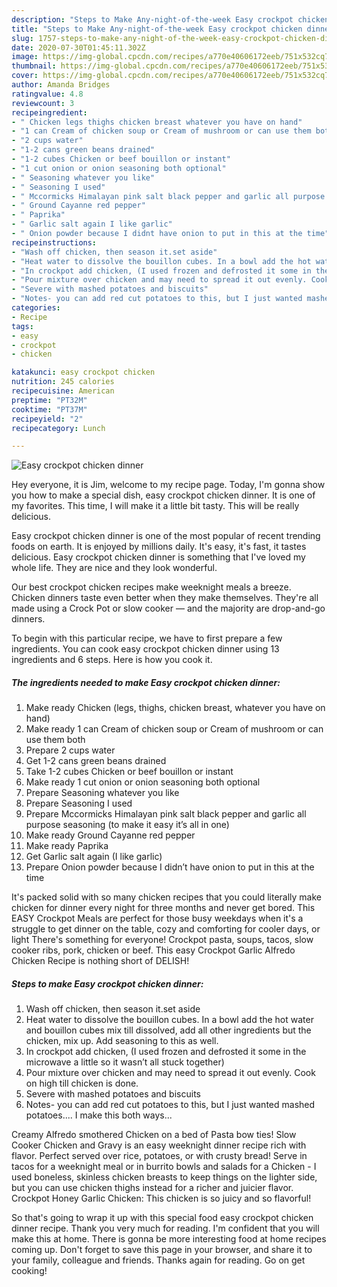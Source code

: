 ```yaml
---
description: "Steps to Make Any-night-of-the-week Easy crockpot chicken dinner"
title: "Steps to Make Any-night-of-the-week Easy crockpot chicken dinner"
slug: 1757-steps-to-make-any-night-of-the-week-easy-crockpot-chicken-dinner
date: 2020-07-30T01:45:11.302Z
image: https://img-global.cpcdn.com/recipes/a770e40606172eeb/751x532cq70/easy-crockpot-chicken-dinner-recipe-main-photo.jpg
thumbnail: https://img-global.cpcdn.com/recipes/a770e40606172eeb/751x532cq70/easy-crockpot-chicken-dinner-recipe-main-photo.jpg
cover: https://img-global.cpcdn.com/recipes/a770e40606172eeb/751x532cq70/easy-crockpot-chicken-dinner-recipe-main-photo.jpg
author: Amanda Bridges
ratingvalue: 4.8
reviewcount: 3
recipeingredient:
- " Chicken legs thighs chicken breast whatever you have on hand"
- "1 can Cream of chicken soup or Cream of mushroom or can use them both"
- "2 cups water"
- "1-2 cans green beans drained"
- "1-2 cubes Chicken or beef bouillon or instant"
- "1 cut onion or onion seasoning both optional"
- " Seasoning whatever you like"
- " Seasoning I used"
- " Mccormicks Himalayan pink salt black pepper and garlic all purpose seasoning to make it easy its all in one"
- " Ground Cayanne red pepper"
- " Paprika"
- " Garlic salt again I like garlic"
- " Onion powder because I didnt have onion to put in this at the time"
recipeinstructions:
- "Wash off chicken, then season it.set aside"
- "Heat water to dissolve the bouillon cubes. In a bowl add the hot water and bouillon cubes mix till dissolved, add all other ingredients but the chicken, mix up. Add seasoning to this as well."
- "In crockpot add chicken, (I used frozen and defrosted it some in the microwave a little so it wasn’t all stuck together)"
- "Pour mixture over chicken and may need to spread it out evenly. Cook on high till chicken is done."
- "Severe with mashed potatoes and biscuits"
- "Notes- you can add red cut potatoes to this, but I just wanted mashed potatoes.... I make this both ways..."
categories:
- Recipe
tags:
- easy
- crockpot
- chicken

katakunci: easy crockpot chicken 
nutrition: 245 calories
recipecuisine: American
preptime: "PT32M"
cooktime: "PT37M"
recipeyield: "2"
recipecategory: Lunch

---
```



![Easy crockpot chicken dinner](https://img-global.cpcdn.com/recipes/a770e40606172eeb/751x532cq70/easy-crockpot-chicken-dinner-recipe-main-photo.jpg)

Hey everyone, it is Jim, welcome to my recipe page. Today, I'm gonna show you how to make a special dish, easy crockpot chicken dinner. It is one of my favorites. This time, I will make it a little bit tasty. This will be really delicious.

Easy crockpot chicken dinner is one of the most popular of recent trending foods on earth. It is enjoyed by millions daily. It's easy, it's fast, it tastes delicious. Easy crockpot chicken dinner is something that I've loved my whole life. They are nice and they look wonderful.

Our best crockpot chicken recipes make weeknight meals a breeze. Chicken dinners taste even better when they make themselves. They&#39;re all made using a Crock Pot or slow cooker — and the majority are drop-and-go dinners.


To begin with this particular recipe, we have to first prepare a few ingredients. You can cook easy crockpot chicken dinner using 13 ingredients and 6 steps. Here is how you cook it.

<!--inarticleads1-->

##### The ingredients needed to make Easy crockpot chicken dinner:

1. Make ready  Chicken (legs, thighs, chicken breast, whatever you have on hand)
1. Make ready 1 can Cream of chicken soup or Cream of mushroom or can use them both
1. Prepare 2 cups water
1. Get 1-2 cans green beans drained
1. Take 1-2 cubes Chicken or beef bouillon or instant
1. Make ready 1 cut onion or onion seasoning both optional
1. Prepare  Seasoning whatever you like
1. Prepare  Seasoning I used
1. Prepare  Mccormicks Himalayan pink salt black pepper and garlic all purpose seasoning (to make it easy it’s all in one)
1. Make ready  Ground Cayanne red pepper
1. Make ready  Paprika
1. Get  Garlic salt again (I like garlic)
1. Prepare  Onion powder because I didn’t have onion to put in this at the time


It&#39;s packed solid with so many chicken recipes that you could literally make chicken for dinner every night for three months and never get bored. This EASY Crockpot Meals are perfect for those busy weekdays when it&#39;s a struggle to get dinner on the table, cozy and comforting for cooler days, or light There&#39;s something for everyone! Crockpot pasta, soups, tacos, slow cooker ribs, pork, chicken or beef. This easy Crockpot Garlic Alfredo Chicken Recipe is nothing short of DELISH! 

<!--inarticleads2-->

##### Steps to make Easy crockpot chicken dinner:

1. Wash off chicken, then season it.set aside
1. Heat water to dissolve the bouillon cubes. In a bowl add the hot water and bouillon cubes mix till dissolved, add all other ingredients but the chicken, mix up. Add seasoning to this as well.
1. In crockpot add chicken, (I used frozen and defrosted it some in the microwave a little so it wasn’t all stuck together)
1. Pour mixture over chicken and may need to spread it out evenly. Cook on high till chicken is done.
1. Severe with mashed potatoes and biscuits
1. Notes- you can add red cut potatoes to this, but I just wanted mashed potatoes.... I make this both ways...


Creamy Alfredo smothered Chicken on a bed of Pasta bow ties! Slow Cooker Chicken and Gravy is an easy weeknight dinner recipe rich with flavor. Perfect served over rice, potatoes, or with crusty bread! Serve in tacos for a weeknight meal or in burrito bowls and salads for a Chicken - I used boneless, skinless chicken breasts to keep things on the lighter side, but you can use chicken thighs instead for a richer and juicier flavor. Crockpot Honey Garlic Chicken: This chicken is so juicy and so flavorful! 

So that's going to wrap it up with this special food easy crockpot chicken dinner recipe. Thank you very much for reading. I'm confident that you will make this at home. There is gonna be more interesting food at home recipes coming up. Don't forget to save this page in your browser, and share it to your family, colleague and friends. Thanks again for reading. Go on get cooking!
